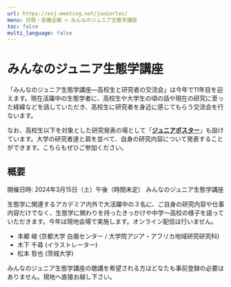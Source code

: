 ```yaml
---
url: https://esj-meeting.net/juniorlec/
menu: 日程・各種企画 > みんなのジュニア生態学講座
toc: false
multi_language: false
---
```


# みんなのジュニア生態学講座

「みんなのジュニア生態学講座―高校生と研究者の交流会」は今年で11年目を迎えます。現在活躍中の生態学者に、高校生や大学生の頃の話や現在の研究に至った経緯などを話していただき、高校生に研究者を身近に感じてもらう交流会を行ないます。

なお、高校生以下を対象とした研究発表の場として「[**ジュニアポスター**](/juniorposter)」も設けています。大学の研究者達と肩を並べて、自身の研究内容について発表することができます。こちらもぜひご参加ください。

## 概要

開催日時: 2024年3月15日（土）午後（時間未定） みんなのジュニア生態学講座

生態学に関連するアカデミア内外で大活躍中の３名に、ご自身の研究内容や仕事内容だけでなく、生態学に関わりを持ったきっかけや中学～高校の様子を語っていただきます。今年は現地会場で実施します。オンライン配信は行いません。

- 本郷 峻 (京都大学 白眉センター / 大学院アジア・アフリカ地域研究研究科)
- 木下 千尋 (イラストレーター)
- 松本 哲也 (茨城大学)

みんなのジュニア生態学講座の聴講を希望される方はどなたも事前登録の必要はありません。現地へ直接お越し下さい。

